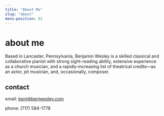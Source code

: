 ```yaml
---
title: "About Me"
slug: "about"
menu-position: 02
---
```

# about me

Based in Lancaster, Pennsylvania, Benjamin Wesley is a skilled classical and collaborative pianist with strong sight-reading ability, extensive experience as a church musician, and a rapidly-increasing list of theatrical credits—as an actor, pit musician, and, occasionally, composer.

## contact
email: benj@benjwesley.com

phone: (717) 584-1778
